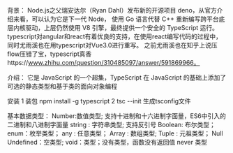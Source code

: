 背景：   Node.js之父瑞安达尔（Ryan Dahl）发布新的开源项目 deno，从官方介绍来看，可以认为它是下一代         Node，
        使用 Go 语言代替 C++ 重新编写跨平台底层内核驱动，上层仍然使用 V8 引擎，最终提供一个安全的 TypeScript 运行。
        typescript对angular和react有着优良的支持，在使用react编写代码的过程中，同时尤雨溪也在用typescript对Vue3.0进行重写。
        之前尤雨溪也在知乎上说压flow压错了宝，typescript真香https://www.zhihu.com/question/310485097/answer/591869966。

介绍：  它是 JavaScript 的一个超集，TypeScript 在 JavaScript 的基础上添加了可选的静态类型和基于类的面向对象编程
 
 

安装
        1 装包 npm install -g typescript
        2 tsc --init 生成tsconfig文件

基本数据类型：
        Number:数值类型;  支持十进制和十六进制字面量，ES6中引入的二进制和八进制字面量
        string : 字符串类型; 支持反引号
        Boolean: 布尔类型；
        enum：枚举类型；
        any :  任意类型；
        Array : 数组类型;
        Tuple : 元祖类型；
        Null Undefined：空类型;
        void：类型；没有类型，函数没有返回值
        never 类型